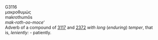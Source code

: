 G3116  
μακροθυμώς  
makrothumōs  
*mak-roth-oo-moce‘*  
Adverb of a compound of [3117](g3117) and [2372](g2372) *with* *long*
(*enduring*) *temper*, that is, *leniently:* - patiently.  
